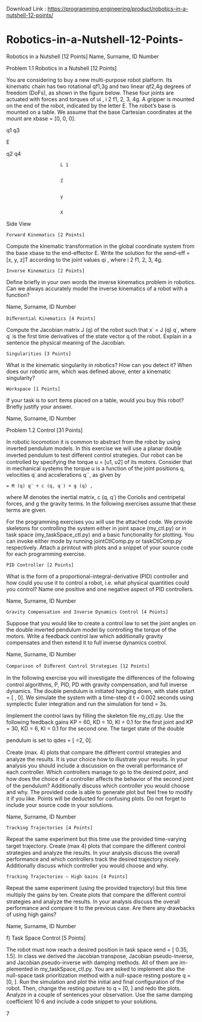 Download Link : https://programming.engineering/product/robotics-in-a-nutshell-12-points/

# Robotics-in-a-Nutshell-12-Points-
Robotics in a Nutshell [12 Points]
Name, Surname, ID Number

Problem 1.1 Robotics in a Nutshell [12 Points]

You are considering to buy a new multi-purpose robot platform. Its kinematic chain has two rotational qf1,3g and two linear qf2,4g degrees of freedom (DoFs), as shown in the figure below. These four joints are actuated with forces and torques of ui , i 2 f1, 2, 3, 4g. A gripper is mounted on the end of the robot, indicated by the letter E. The robot’s base is mounted on a table. We assume that the base Cartesian coordinates at the mount are xbase = [0, 0, 0].

q1 q3

E

q2 q4

                        L 1
                        	

                        Z
                        	

                        y
                        		

                        X

Side View

    Forward Kinematics [2 Points]

Compute the kinematic transformation in the global coordinate system from the base xbase to the end-eﬀector E. Write the solution for the xend-eﬀ = [x, y, z]T according to the joint values qi , where i 2 f1, 2, 3, 4g.

    Inverse Kinematics [2 Points]

Define briefly in your own words the inverse kinematics problem in robotics. Can we always accurately model the inverse kinematics of a robot with a function?

Name, Surname, ID Number

    Diﬀerential Kinematics [4 Points]

Compute the Jacobian matrix J (q) of the robot such that x˙ = J (q) q˙, where q˙ is the first time derivatives of the state vector q of the robot. Explain in a sentence the physical meaning of the Jacobian.

    Singularities [3 Points]

What is the kinematic singularity in robotics? How can you detect it? When does our robotic arm, which was defined above, enter a kinematic singularity?

    Workspace [1 Points]

If your task is to sort items placed on a table, would you buy this robot? Briefly justify your answer.

Name, Surname, ID Number

Problem 1.2 Control [31 Points]

In robotic locomotion it is common to abstract from the robot by using inverted pendulum models. In this exercise we will use a planar double inverted pendulum to test diﬀerent control strategies. Our robot can be controlled by specifying the torque u = [u1, u2] of its motors. Consider that in mechanical systems the torque u is a function of the joint positions q, velocities q˙ and accelerations q¨, as given by

    = M (q) q¨ + c (q, q˙) + g (q) ,

where M denotes the inertial matrix, c (q, q˙) the Coriolis and centripetal forces, and g the gravity terms. In the following exercises assume that these terms are given.

For the programming exercises you will use the attached code. We provide skeletons for controlling the system either in joint space (my_ctl.py) or in task space (my_taskSpace_ctl.py) and a basic functionality for plotting. You can invoke either mode by running jointCtlComp.py or taskCtlComp.py respectively. Attach a printout with plots and a snippet of your source code for each programming exercise.

    PID Controller [2 Points]

What is the form of a proportional-integral-derivative (PID) controller and how could you use it to control a robot, i.e. what physical quantities could you control? Name one positive and one negative aspect of PID controllers.

Name, Surname, ID Number

    Gravity Compensation and Inverse Dynamics Control [4 Points]

Suppose that you would like to create a control law to set the joint angles on the double inverted pendulum model by controlling the torque of the motors. Write a feedback control law which additionally gravity compensates and then extend it to full inverse dynamics control.

Name, Surname, ID Number

    Comparison of Diﬀerent Control Strategies [12 Points]

In the following exercise you will investigate the diﬀerences of the following control algorithms, P, PID, PD with gravity compensation, and full inverse dynamics. The double pendulum is initiated hanging down, with state qstart = [ , 0]. We simulate the system with a time-step d t = 0.002 seconds using symplectic Euler integration and run the simulation for tend = 3s.

Implement the control laws by filling the skeleton file my_ctl.py. Use the following feedback gains KP = 60, KD = 10, KI = 0.1 for the first joint and KP = 30, KD = 6, KI = 0.1 for the second one. The target state of the double

pendulum is set to qdes = [ =2, 0].

Create (max. 4) plots that compare the diﬀerent control strategies and analyze the results. It is your choice how to illustrate your results. In your analysis you should include a discussion on the overall performance of each controller. Which controllers manage to go to the desired point, and how does the choice of a controller aﬀects the behavior of the second joint of the pendulum? Additionally discuss which controller you would choose and why. The provided code is able to generate plot but feel free to modify it if you like. Points will be deducted for confusing plots. Do not forget to include your source code in your solutions.

Name, Surname, ID Number

    Tracking Trajectories [4 Points]

Repeat the same experiment but this time use the provided time-varying target trajectory. Create (max 4) plots that compare the diﬀerent control strategies and analyze the results. In your analysis discuss the overall performance and which controllers track the desired trajectory nicely. Additionally discuss which controller you would choose and why.

    Tracking Trajectories — High Gains [4 Points]

Repeat the same experiment (using the provided trajectory) but this time multiply the gains by ten. Create plots that compare the diﬀerent control strategies and analyze the results. In your analysis discuss the overall performance and compare it to the previous case. Are there any drawbacks of using high gains?

Name, Surname, ID Number

f) Task Space Control [5 Points]

The robot must now reach a desired position in task space xend = [ 0.35, 1.5]. In class we derived the Jacobian transpose, Jacobian pseudo-inverse, and Jacobian pseudo-inverse with damping methods. All of them are im-plemented in my_taskSpace_ctl.py. You are asked to implement also the null-space task prioritization method with a null-space resting posture q = [0, ]. Run the simulation and plot the initial and final configuration of the robot. Then, change the resting posture to q = [0, ] and redo the plots. Analyze in a couple of sentences your observation. Use the same damping coeﬃcient 10 6 and include a code snippet to your solutions.

7
